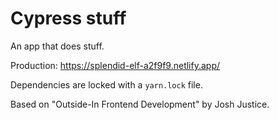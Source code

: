 # Cypress stuff

An app that does stuff.

Production: <https://splendid-elf-a2f9f9.netlify.app/>

Dependencies are locked with a `yarn.lock` file.

Based on "Outside-In Frontend Development" by Josh Justice.